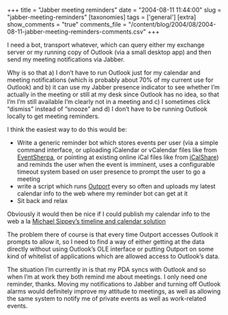 +++
title = "Jabber meeting reminders"
date = "2004-08-11 11:44:00"
slug = "jabber-meeting-reminders"
[taxonomies]
tags = ['general']
[extra]
show_comments = "true"
comments_file = "/content/blog/2004/08/2004-08-11-jabber-meeting-reminders-comments.csv"
+++

I need a bot, transport whatever, which can query either my exchange server or my running copy of Outlook (via a small desktop app) and then send my meeting notifications via Jabber.

Why is so that a) I don’t have to run Outlook just for my calendar and meeting notifications (which is probably about 70% of my current use for Outlook) and b) it can use my Jabber presence indicator to see whether I’m actually in the meeting or still at my desk since Outlook has no idea, so that I’m I’m still available I’m clearly not in a meeting and c) I sometimes click “dismiss” instead of “snooze” and d) I don’t have to be running Outlook locally to get meeting reminders.

I think the easiest way to do this would be:

- Write a generic reminder bot which stores events per user (via a simple command interface, or uploading iCalendar or vCalendar files like from [EventSherpa](http://www.eventsherpa.com/home/home.html), or pointing at existing online iCal files like from [iCalShare](http://icalshare.com/)) and reminds the user when the event is imminent, uses a configurable timeout system based on user presence to prompt the user to go a meeting
- write a script which runs [Outport](http://outport.sourceforge.net/) every so often and uploads my latest calendar info to the web where my reminder bot can get at it
- Sit back and relax

Obviously it would then be nice if I could publish my calendar info to the web a la [Michael Sippey’s timeline and calendar solution](http://www.sippey.com/timeline/)

The problem there of course is that every time Outport accesses Outlook it prompts to allow it, so I need to find a way of either getting at the data directly without using Outlook’s OLE interface or putting Outport on some kind of whitelist of applications which are allowed access to Outlook’s data.

The situation I’m currently in is that my PDA syncs with Outlook and so when I’m at work they both remind me about meetings. I only need one reminder, thanks. Moving my notifications to Jabber and turning off Outlook alarms would definitely improve my attitude to meetings, as well as allowing the same system to notify me of private events as well as work-related events.

